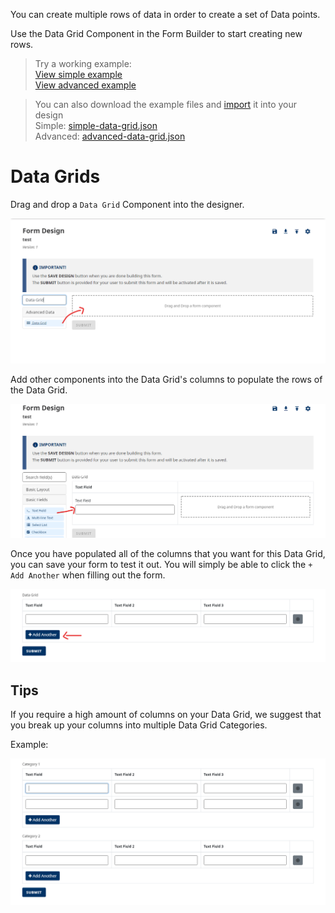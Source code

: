 You can create multiple rows of data in order to create a set of Data points.

Use the Data Grid Component in the Form Builder to start creating new rows.

> Try a working example:<br>
> [View simple example](https://chefs.nrs.gov.bc.ca/app/form/submit?f=c07fb298-afce-41c5-8f53-8bb838546347)<br>
> [View advanced example](https://chefs-test.apps.silver.devops.gov.bc.ca/app/form/submit?f=baee224e-7adb-42d1-bb23-418107dafaf3)

> You can also download the example files and [import](Import-Export) it into your design<br>
> Simple: [simple-data-grid.json](examples/simple-data-grid.json)<br>
> Advanced: [advanced-data-grid.json](examples/advanced-data-grid.json)

# Data Grids

Drag and drop a `Data Grid` Component into the designer.

![](images/data-grid-drag.png)

Add other components into the Data Grid's columns to populate the rows of the Data Grid.

![](images/data-grid-columns.png)

Once you have populated all of the columns that you want for this Data Grid, you can save your form to test it out. You will simply be able to click the `+ Add Another` when filling out the form.

![](images/data-grid-add.png)

## Tips

If you require a high amount of columns on your Data Grid, we suggest that you break up your columns into multiple Data Grid Categories.

Example:

![](images/data-grid-categories.png)
